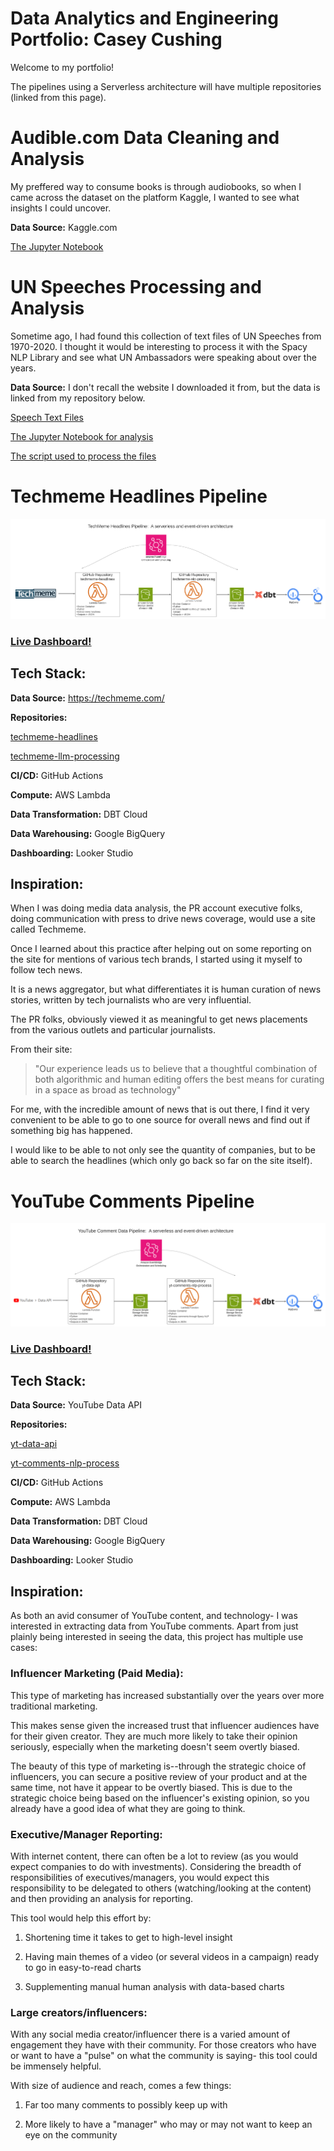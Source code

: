 # Data Analytics and Engineering Portfolio: Casey Cushing

Welcome to my portfolio!

The pipelines using a Serverless architecture will have multiple repositories (linked from this page).

# Audible.com Data Cleaning and Analysis

My preffered way to consume books is through audiobooks, so when I came across the dataset on the platform Kaggle, I wanted to see what insights I could uncover.

**Data Source:** Kaggle.com

[The Jupyter Notebook](https://github.com/ccdatapdx/Data-Analysis/blob/master/audible-data-cleaning-analysis.ipynb)

# UN Speeches Processing and Analysis

Sometime ago, I had found this collection of text files of UN Speeches from 1970-2020. I thought it would be interesting to process it with the Spacy NLP Library and see what UN Ambassadors were speaking about over the years.

**Data Source:** I don't recall the website I downloaded it from, but the data is linked from my repository below.

[Speech Text Files](https://github.com/ccdatapdx/Data-Analysis/tree/master/TXT)

[The Jupyter Notebook for analysis](https://github.com/ccdatapdx/Data-Analysis/blob/master/un-speeches-analysis.ipynb)

[The script used to process the files](https://github.com/ccdatapdx/Data-Analysis/blob/master/un_speech_processing.py)

# Techmeme Headlines Pipeline
![system diagram of youtube comments pipeline](https://github.com/ccdatapdx/Portfolio/blob/master/techmeme_headlines_pipeline.png)

### [Live Dashboard!](https://lookerstudio.google.com/reporting/ebc8b4a7-48cd-4ac2-8fc2-b1b528b53459)


## Tech Stack:

**Data Source:** https://techmeme.com/

**Repositories:**

[techmeme-headlines](https://github.com/ccdatapdx/techmeme-headlines)

[techmeme-llm-processing](https://github.com/ccdatapdx/techmeme-headlines)

**CI/CD:** GitHub Actions

**Compute:** AWS Lambda

**Data Transformation:** DBT Cloud

**Data Warehousing:** Google BigQuery

**Dashboarding:** Looker Studio




## Inspiration:

When I was doing media data analysis, the PR account executive folks, doing communication with press to drive news coverage, would use a site called Techmeme.

Once I learned about this practice after helping out on some reporting on the site for mentions of various tech brands, 
I started using it myself to follow tech news.

It is a news aggregator, but what differentiates it is human curation of news stories, written by tech journalists who are very influential.

The PR folks, obviously viewed it as meaningful to get news placements from the various outlets and particular journalists.

From their site:
> "Our experience leads us to believe that a thoughtful combination of both algorithmic and human editing offers 
the best means for curating in a space as broad as technology"

For me, with the incredible amount of news that is out there, I find it very convenient to be able to go to one source for overall
news and find out if something big has happened.

I would like to be able to not only see the quantity of companies, but to be able to search the headlines 
(which only go back so far on the site itself). 




# YouTube Comments Pipeline
![system diagram of youtube comments pipeline](https://github.com/ccdatapdx/Portfolio/blob/master/youtube_comment_pipeline.png)

### [Live Dashboard!](https://lookerstudio.google.com/reporting/6904e416-421f-45dc-b7c6-ff9e851044c3)

## Tech Stack:

**Data Source:** YouTube Data API

**Repositories:**

[yt-data-api](https://github.com/ccdatapdx/yt-data-api)

[yt-comments-nlp-process](https://github.com/ccdatapdx/yt-comments-nlp-process)

**CI/CD:** GitHub Actions

**Compute:** AWS Lambda

**Data Transformation:** DBT Cloud

**Data Warehousing:** Google BigQuery

**Dashboarding:** Looker Studio

## Inspiration:

As both an avid consumer of YouTube content, and technology- I was interested in extracting data from YouTube comments. Apart from just plainly being interested in seeing the data, this project has multiple use cases:

### Influencer Marketing (Paid Media):

This type of marketing has increased substantially over the years over more traditional marketing.

This makes sense given the increased trust that influencer audiences have for their given creator. They are much more likely to take their opinion seriously, especially when the marketing doesn't seem overtly biased.

The beauty of this type of marketing is--through the strategic choice of influencers, you can secure a positive review of your product and at the same time, not have it appear to be overtly biased. This is due to the strategic choice being based on the influencer's existing opinion, so you already have a good idea of what they are going to think.

### Executive/Manager Reporting:

With internet content, there can often be a lot to review (as you would expect companies to do with investments). Considering the breadth of responsibilities of executives/managers, you would expect this responsibility to be delegated to others (watching/looking at the content) and then providing an analysis for reporting.

This tool would help this effort by:

1) Shortening time it takes to get to high-level insight

2) Having main themes of a video (or several videos in a campaign) ready to go in easy-to-read charts

3) Supplementing manual human analysis with data-based charts

### Large creators/influencers:

With any social media creator/influencer there is a varied amount of engagement they have with their community. For those creators who have or want to have a "pulse" on what the community is saying- this tool could be immensely helpful.

With size of audience and reach, comes a few things:

1) Far too many comments to possibly keep up with 

2) More likely to have a "manager" who may or may not want to keep an eye on the community
